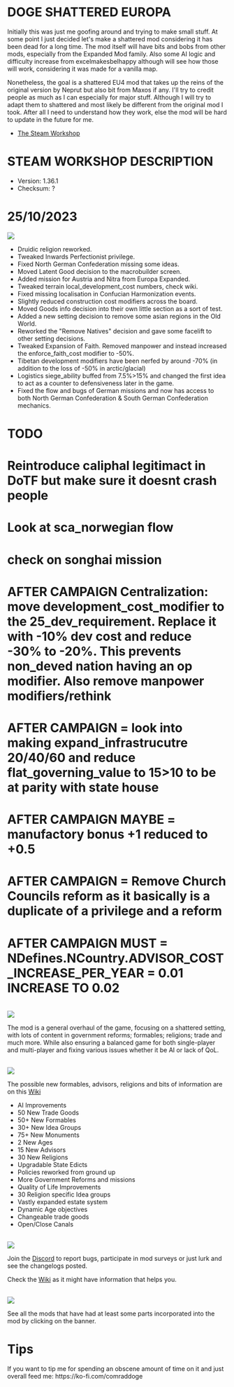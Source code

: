 # DOGE SHATTERED EUROPA
Initially this was just me goofing around and trying to make small stuff. At some point I just decided let's make a shattered
mod considering it has been dead for a long time. The mod itself will have bits and bobs from other mods, especially from the Expanded Mod family.
Also some AI logic and difficulty increase from excelmakesbelhappy although will see how those will work, considering it was made for a vanilla map.

Nonetheless, the goal is a shattered EU4 mod that takes up the reins of the original version by Neprut but also bit from Maxos if any.
I'll try to credit people as much as I can especially for major stuff. Although I will try to adapt them to shattered and most likely be different
from the original mod I took. After all I need to understand how they work, else the mod will be hard to update in the future for me.

- [The Steam Workshop](https://steamcommunity.com/sharedfiles/filedetails/?id=2152606065)

# STEAM WORKSHOP DESCRIPTION

- Version: 1.36.1
- Checksum: ?

<h1>25/10/2023</h1>
<img src=https://i.imgur.com/dAceBAG.png/>

- Druidic religion reworked.
- Tweaked Inwards Perfectionist privilege.
- Fixed North German Confederation missing some ideas.
- Moved Latent Good decision to the macrobuilder screen.
- Added mission for Austria and Nitra from Europa Expanded.
- Tweaked terrain local_development_cost numbers, check wiki.
- Fixed missing localisation in Confucian Harmonization events.
- Slightly reduced construction cost modifiers across the board.
- Moved Goods info decision into their own little section as a sort of test.
- Added a new setting decision to remove some asian regions in the Old World.
- Reworked the "Remove Natives" decision and gave some facelift to other setting decisions.
- Tweaked Expansion of Faith. Removed manpower and instead increased the enforce_faith_cost modifier to -50%.
- Tibetan development modifiers have been nerfed by around -70% (in addition to the loss of -50% in arctic/glacial)
- Logistics siege_ability buffed from 7.5%>15% and changed the first idea to act as a counter to defensiveness later in the game.
- Fixed the flow and bugs of German missions and now has access to both North German Confederation & South German Confederation mechanics.

# TODO
# Reintroduce caliphal legitimact in DoTF but make sure it doesnt crash people
# Look at sca_norwegian flow
# check on songhai mission
# AFTER CAMPAIGN Centralization: move development_cost_modifier to the 25_dev_requirement. Replace it with -10% dev cost and reduce -30% to -20%. This prevents non_deved nation having an op modifier. Also remove manpower modifiers/rethink
# AFTER CAMPAIGN = look into making expand_infrastrucutre 20/40/60 and reduce flat_governing_value to 15>10 to be at parity with state house
# AFTER CAMPAIGN MAYBE = manufactory bonus +1 reduced to +0.5
# AFTER CAMPAIGN = Remove Church Councils reform as it basically is a duplicate of a privilege and a reform
# AFTER CAMPAIGN MUST = NDefines.NCountry.ADVISOR_COST_INCREASE_PER_YEAR = 0.01 INCREASE TO 0.02

<br/>
<img src=https://i.imgur.com/F14PpEA.png/>

The mod is a general overhaul of the game, focusing on a shattered setting, with lots of content in government reforms; formables; religions; trade and much more. While also ensuring a balanced game for both single-player and multi-player and fixing various issues whether it be AI or lack of QoL.

<br/>
<img src=https://i.imgur.com/jIkgNsx.png/>

The possible new formables, advisors, religions and bits of information are on this [Wiki](https://eu4.paradoxwikis.com/Doge_Shattered_Europa)

- AI Improvements
- 50 New Trade Goods
- 50+ New Formables
- 30+ New Idea Groups
- 75+ New Monuments
- 2 New Ages
- 15 New Advisors
- 30 New Religions
- Upgradable State Edicts
- Policies reworked from ground up
- More Government Reforms and missions
- Quality of Life Improvements
- 30 Religion specific Idea groups
- Vastly expanded estate system
- Dynamic Age objectives
- Changeable trade goods
- Open/Close Canals

<br/>

<img src=https://i.imgur.com/rdtTMF7.png/>


Join the [Discord](https://discord.gg/DwNbtWY) to report bugs, participate in mod surveys or just lurk and see the changelogs posted.

Check the [Wiki](https://eu4.paradoxwikis.com/Doge_Shattered_Europa) as it might have information that helps you.

<br/>
<a href="https://steamcommunity.com/workshop/filedetails/discussion/2152606065/3115898713372561841/">
    <img src=https://i.imgur.com/801eNhE.png/>
</a>

See all the mods that have had at least some parts incorporated into the mod by clicking on the banner.

<h1>Tips</h1>
If you want to tip me for spending an obscene amount of time on it and just overall feed me:
https://ko-fi.com/comraddoge

<br/><br/>
